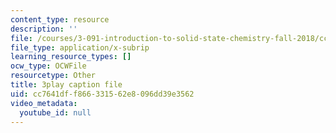 ```yaml
---
content_type: resource
description: ''
file: /courses/3-091-introduction-to-solid-state-chemistry-fall-2018/cc7641dff866331562e8096dd39e3562_P34zaLtmsn0.srt
file_type: application/x-subrip
learning_resource_types: []
ocw_type: OCWFile
resourcetype: Other
title: 3play caption file
uid: cc7641df-f866-3315-62e8-096dd39e3562
video_metadata:
  youtube_id: null
---
```


